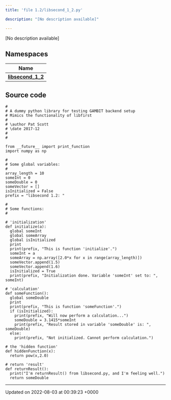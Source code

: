 ```yaml
---
title: 'file 1.2/libsecond_1_2.py'

description: "[No description available]"

---
```







[No description available]

## Namespaces

| Name           |
| -------------- |
| **[libsecond_1_2](/documentation/code/main/namespaces/namespacelibsecond__1__2/)**  |




## Source code

```
#
# A dummy python library for testing GAMBIT backend setup
# Mimics the functionality of libfirst
#
# \author Pat Scott
# \date 2017-12
#
#

from __future__ import print_function
import numpy as np

#
# Some global variables:
#
array_length = 10
someInt = 0
someDouble = 0
someVector = []
isInitialized = False
prefix = "libsecond 1.2: "

#
# Some functions:
#

# 'initialization'
def initialize(a):
  global someInt
  global someArray
  global isInitialized
  print
  print(prefix, "This is function 'initialize'.")
  someInt = a
  someArray = np.array([2.0*x for x in range(array_length)])
  someVector.append(1.5)
  someVector.append(1.6)
  isInitialized = True
  print(prefix, "Initialization done. Variable 'someInt' set to: ", someInt)

# 'calculation'
def someFunction():
  global someDouble
  print
  print(prefix, "This is function 'someFunction'.")
  if (isInitialized):
    print(prefix, "Will now perform a calculation...")
    someDouble = 3.1415*someInt
    print(prefix, "Result stored in variable 'someDouble' is: ", someDouble)
  else:
    print(prefix, "Not initialized. Cannot perform calculation.")

# the 'hidden function'
def hiddenFunction(x):
  return pow(x,2.0)

# return 'result'
def returnResult():
  print("I'm returnResult() from libsecond.py, and I'm feeling well.")
  return someDouble
```


-------------------------------

Updated on 2022-08-03 at 00:39:23 +0000
